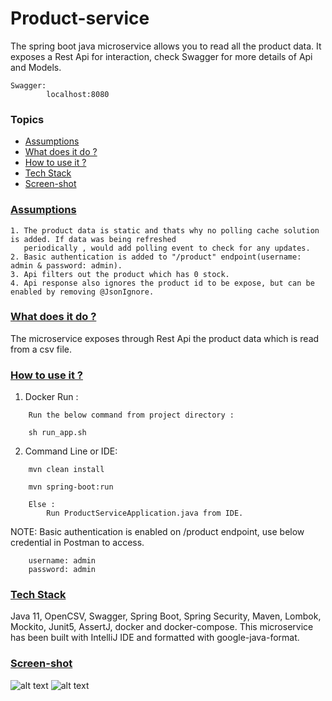 # Product-service
The spring boot java microservice allows you to read all the product data.
It exposes a Rest Api for interaction, check Swagger for more details of Api and Models.

```
Swagger: 
        localhost:8080
``` 

 
### Topics
  * [Assumptions](#assumptions)
  * [What does it do ?](#technical-details)
  * [How to use it ?](#guide)
  * [Tech Stack](#tech-stack)
  * [Screen-shot](#screen-shot)
  
  
###  [Assumptions](#assumptions)
    
    1. The product data is static and thats why no polling cache solution is added. If data was being refreshed 
       periodically , would add polling event to check for any updates.
    2. Basic authentication is added to "/product" endpoint(username: admin & password: admin).
    3. Api filters out the product which has 0 stock.
    4. Api response also ignores the product id to be expose, but can be enabled by removing @JsonIgnore.
    
###  [What does it do ?](#technical-details)
 The microservice exposes through Rest Api the product data which is read from a csv file.
 
 
###  [How to use it ?](#guide) 
 
 1. Docker Run : 
```
    Run the below command from project directory :

    sh run_app.sh

```
 2. Command Line or IDE:

```  
    mvn clean install 
    
    mvn spring-boot:run
    
    Else : 
        Run ProductServiceApplication.java from IDE. 
``` 

NOTE: Basic authentication is enabled on /product endpoint, use below credential in Postman to access.

``` 
    username: admin
    password: admin    
``` 
 
### [Tech Stack](#tech-stack)
Java 11, OpenCSV, Swagger, Spring Boot, Spring Security, Maven, Lombok, Mockito, Junit5, AssertJ, docker and docker-compose.
This microservice has been built with IntelliJ IDE and formatted with google-java-format. 

### [Screen-shot](#screen-shot)
![alt text](https://github.com/anusheelchandra/product-service/blob/master/src/test/resources/ScreenShot1.png)
![alt text](https://github.com/anusheelchandra/product-service/blob/master/src/test/resources/ScreenShot2.png) 
 